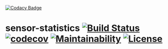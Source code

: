 [![Codacy Badge](https://api.codacy.com/project/badge/Grade/0b43ef39bcee4d78a358d794c551d5f1)](https://app.codacy.com/app/Hotrook/sensor-statistics?utm_source=github.com&utm_medium=referral&utm_content=Hotrook/sensor-statistics&utm_campaign=Badge_Grade_Dashboard)
# sensor-statistics [![Build Status](https://travis-ci.com/Hotrook/sensor-statistics.svg?branch=master)](https://travis-ci.com/Hotrook/sensor-statistics) [![codecov](https://codecov.io/gh/Hotrook/sensor-statistics/branch/master/graph/badge.svg)](https://codecov.io/gh/Hotrook/sensor-statistics) [![Maintainability](https://api.codeclimate.com/v1/badges/d271d121a131822dcbfa/maintainability)](https://codeclimate.com/github/Hotrook/sensor-statistics/maintainability) [![License](https://img.shields.io/badge/License-Apache%202.0-blue.svg)](https://opensource.org/licenses/Apache-2.0)
